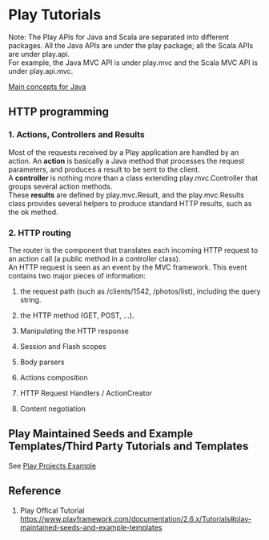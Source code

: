 # Play Tutorials  

Note: The Play APIs for Java and Scala are separated into different packages. All the Java APIs are under the play package; all the Scala APIs are under play.api.  
For example, the Java MVC API is under play.mvc and the Scala MVC API is under play.api.mvc.  

[Main concepts for Java](https://www.playframework.com/documentation/2.6.x/JavaHome)

## HTTP programming
### 1. Actions, Controllers and Results  
Most of the requests received by a Play application are handled by an action. An **action** is basically a Java method that processes the request parameters, and produces a result to be sent to the client.  
A **controller** is nothing more than a class extending play.mvc.Controller that groups several action methods.  
These **results** are defined by play.mvc.Result, and the play.mvc.Results class provides several helpers to produce standard HTTP results, such as the ok method.  

### 2. HTTP routing  
The router is the component that translates each incoming HTTP request to an action call (a public method in a controller class).  
An HTTP request is seen as an event by the MVC framework. This event contains two major pieces of information:
1. the request path (such as /clients/1542, /photos/list), including the query string.  
2. the HTTP method (GET, POST, …).  



3. Manipulating the HTTP response
4. Session and Flash scopes
5. Body parsers
6. Actions composition
7. HTTP Request Handlers / ActionCreator
8. Content negotiation



## Play Maintained Seeds and Example Templates\/Third Party Tutorials and Templates
See [Play Projects Example](https://www.playframework.com/documentation/2.6.x/Tutorials#play-maintained-seeds-and-example-templates)


## Reference
1. Play Offical Tutorial https://www.playframework.com/documentation/2.6.x/Tutorials#play-maintained-seeds-and-example-templates

